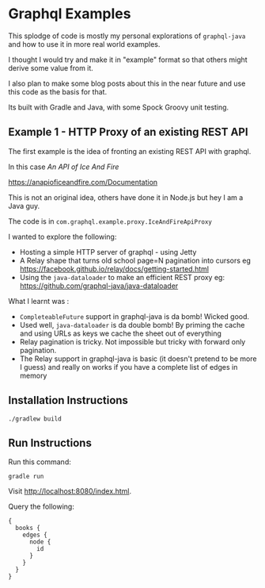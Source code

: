 
# Graphql Examples

This splodge of code is mostly my personal explorations of `graphql-java` and how to use it in more real world examples.

I thought I would try and make it in "example" format so that others might derive some value from it.

I also plan to make some blog posts about this in the near future and use this code as the basis for that.

Its built with Gradle and Java, with some Spock Groovy unit testing.

## Example 1 - HTTP Proxy of an existing REST API

The first example is the idea of fronting an existing REST API with graphql.  

In this case *An API of Ice And Fire*

https://anapioficeandfire.com/Documentation

This is not an original idea, others have done it in Node.js but hey I am a Java guy.

The code is in `com.graphql.example.proxy.IceAndFireApiProxy`

I wanted to explore the following:

- Hosting a simple HTTP server of graphql - using Jetty
- A Relay shape that turns old school page=N pagination into cursors eg https://facebook.github.io/relay/docs/getting-started.html
- Using the `java-dataloader` to make an efficient REST proxy eg: https://github.com/graphql-java/java-dataloader

What I learnt was :

- `CompleteableFuture` support in graphql-java is da bomb!  Wicked good. 
- Used well, `java-dataloader` is da double bomb!  By priming the cache and using URLs as keys we cache the sheet out of everything
- Relay pagination is tricky.  Not impossible but tricky with forward only pagination.
- The Relay support in graphql-java is basic (it doesn't pretend to be more I guess) and really on works if you have a complete list 
of edges in memory 



Installation Instructions
-------------------------
```
./gradlew build
```

Run Instructions
----------------

Run this command:

```
gradle run
```

Visit [http://localhost:8080/index.html](http://localhost:3000/index.html).

Query the following:
```
{
  books {
  	edges {
      node {
        id
      }
    }
  }
}
``` 
